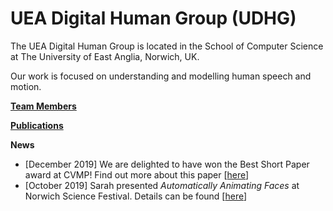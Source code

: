 # UEA Digital Human Group (UDHG)

The UEA Digital Human Group is located in the School of Computer Science at The University of East Anglia, Norwich, UK.

Our work is focused on understanding and modelling human speech and motion.

**[Team Members](./pages/team-members.html)**

**[Publications](./pages/publication-list.html)**

**News**
- \[December 2019\] We are delighted to have won the Best Short Paper award at CVMP! Find out more about this paper \[[here](./pages/joint-estimation-of-face-and-camera-pose.html)\]  
- \[October 2019\] Sarah presented *Automatically Animating Faces* at Norwich Science Festival. Details can be found \[[here](https://norwichsciencefestival.co.uk/events/automatically-animating-faces/)\]  
